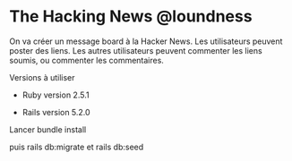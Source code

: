 # The Hacking News @loundness

On va créer un message board à la Hacker News. Les utilisateurs peuvent poster des liens. Les autres utilisateurs peuvent commenter les liens soumis, ou commenter les commentaires. 

Versions à utiliser

* Ruby version 2.5.1

* Rails version 5.2.0

Lancer bundle install

puis rails db:migrate
et rails db:seed



